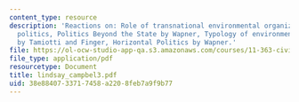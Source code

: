 ```yaml
---
content_type: resource
description: 'Reactions on: Role of transnational environmental organizations in international
  politics, Politics Beyond the State by Wapner, Typology of environmental organizations
  by Tamiotti and Finger, Horizontal Politics by Wapner.'
file: https://ol-ocw-studio-app-qa.s3.amazonaws.com/courses/11-363-civil-society-and-the-environment-spring-2005/38e8840733717458a2208feb7a9f9b77_lindsay_campbel3.pdf
file_type: application/pdf
resourcetype: Document
title: lindsay_campbel3.pdf
uid: 38e88407-3371-7458-a220-8feb7a9f9b77
---
```


